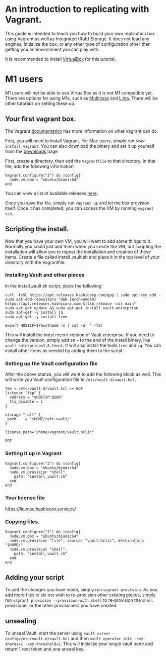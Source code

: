 # An introduction to replicating with Vagrant.

This guide is intended to teach you how to build your own replication box using Vagrant as well as Integrated (Raft) Storage. It does not load any engines, initialize the box, or any other type of configuration other than getting you an environment you can play with.

It is recommended to install [VirtualBox](https://www.virtualbox.org/) for this tutorial. 

# M1 users

M1 users will not be able to use VirtualBox as it is not M1 compatible yet. There are options for using M1s, such as [Multipass](https://multipass.run/) and [Lima](https://github.com/lima-vm/lima). There will be other tutorials on setting these up.

## Your first vagrant box.

The Vagrant [documentation](https://www.vagrantup.com/docs/index) has more information on what Vagrant can do.

First, you will need to install Vagrant. For Mac users, simply run `brew install vagrant`. You can also download the binary and set it up yourself from the [downloads](https://www.vagrantup.com/downloads) page

First, create a directory, then add the `Vagrantfile` to that directory. In that file, add the following information:

```
Vagrant.configure("2") do |config|
  node.vm.box = "ubuntu/bionic64"
end
```

You can view a list of available releases [here](https://app.vagrantup.com/boxes/search).

Once you save the file, simply run `vagrant up` and let the box provision itself. Once it has completed, you can access the VM by running `vagrant ssh`. 

## Scripting the install.

Now that you have your own VM, you will want to add some things to it. Normally you could just add them when you create the VM, but scripting the installation will allow you to repeat the installation and creation of these items. Create a file called install_vault.sh and place it in the top level of your directory with the Vagrantfile.

### Installing Vault and other pieces

In the install_vault.sh script, place the following:

```
curl -fsSL https://apt.releases.hashicorp.com/gpg | sudo apt-key add -
sudo apt-add-repository "deb [arch=amd64] https://apt.releases.hashicorp.com $(lsb_release -cs) main"
sudo apt-get update && sudo apt-get install vault-enterprise
sudo apt-get -y install jq
sudo apt-get -y install tree

export HOSTIP=$(hostname -I | cut -d' ' -f2)
```

This will install the most recent version of Vault enterprise. If you need to change the version, simply add an `=` to the end of the install binary, like `vault-enterprise=1.8.1+ent`.
It will also install the tools `tree` and `jq`. You can install other items as needed by adding them to the script.

### Setting up the Vault configuration file

After the above stanza, you will want to add the following block as well. This will write you Vault configuration file to `/etc/vault.d/vault.hcl`. 

```
tee > /etc/vault.d/vault.hcl << EOF
listener "tcp" {
  address = "$HOSTIP:8200"
  tls_disable = 1
}

storage "raft" {
 path    = "$HOME/raft-vault/"
}

license_path="/home/vagrant/vault.hclic"

EOF
```

### Setting it up in Vagrant

```
Vagrant.configure("2") do |config|
  node.vm.box = "ubuntu/bionic64"
  node.vm.provision "shell",
    path: "install_vault.sh"
  end
end
```

### Your license file

https://license.hashicorp.services/

### Copying files.

```
Vagrant.configure("2") do |config|
  node.vm.box = "ubuntu/bionic64"
  node.vm.provision "file", source: "vault.hclic", destination: "$HOME/"
  node.vm.provision "shell",
    path: "install_vault.sh"
  end
end
```

## Adding your script

To add the changes you have made, simply run `vagrant provision`. As you add more files or do not wish to re-provision other existing pieces, simply run `vagrant provision --provision-with shell` to re-provision the `shell` provisioner or the other provisioners you have created.

## unsealing 

To unseal Vault, start the server using `vault server -config=/etc/vault.d/vault.hcl` and then `vault operator init -key-shares=1 -key-threshold=1`. This will initialize your single vault node and return 1 root token and one unseal key.